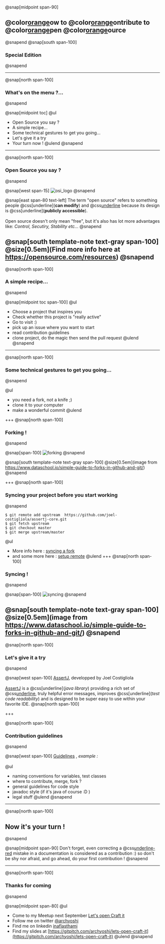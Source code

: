 @snap[midpoint span-90]
## @color[orange](H)ow to @color[orange](C)ontribute to @color[orange](O)pen @color[orange](S)ource
@snapend
@snap[south span-100]
### Special Edition
@snapend

---
@snap[north span-100]
### What's on the menu ?...
@snapend

@snap[midpoint toc]
@ul[](false)
* Open Source you say ?
* A simple recipe...
* Some technical gestures to get you going...
* Let's give it a try
* Your turn now !
@ulend
@snapend
---

@snap[north span-100]
### Open Source you say ?
@snapend

@snap[west span-15]
![osi_logo](https://opensource.org/files/osi_standard_logo_0.png)
@snapend

@snap[east span-80 text-left]
The term "open source" refers to something people @css[underline](**can modify**) and @css[underline](**share**) because its design is @css[underline](**publicly accessible**).
<br><br>
Open source doesn't only mean "free", but it's also has lot more advantages like:
*Control, Secutiry, Stability etc...*
@snapend

@snap[south template-note text-gray span-100]
@size[0.5em](Find more info here at https://opensource.com/resources)
@snapend
---

@snap[north span-100]
### A simple recipe...
@snapend

@snap[midpoint toc span-100]
@ul
* Choose a project that inspires you
* Check whether this project is "really active"
* Go to visit :)
* pick up an issue where you want to start
* read contribution guidelines
* clone project, do the magic then send the pull request
@ulend
@snapend

---
@snap[north span-100]
### Some technical gestures to get you going...
@snapend

@ul[](false)
* you need a fork, not a knife ;)
* clone it to your computer
* make a wonderful commit
@ulend

+++
@snap[north span-100]
### Forking !
@snapend

@snap[span-100]
![forking](https://www.dataschool.io/content/images/2014/Mar/github1.png)
@snapend

@snap[south template-note text-gray span-100]
@size[0.5em](image from https://www.dataschool.io/simple-guide-to-forks-in-github-and-git/)
@snapend

+++
@snap[north span-100]
### Syncing your project before you start working
@snapend

```shell
$ git remote add upstream  https://github.com/joel-costigliola/assertj-core.git
$ git fetch upstream
$ git checkout master
$ git merge upstream/master
```
@ul[](false)
* More info here : [syncing a fork](https://help.github.com/en/articles/syncing-a-fork)
* and some more here : [setup remote](https://www.neonscience.org/git-setup-remote)
@ulend
+++
@snap[north span-100]
### Syncing !
@snapend

@snap[span-100]
![syncing](https://www.dataschool.io/content/images/2014/Mar/github2.png)
@snapend

@snap[south template-note text-gray span-100]
@size[0.5em](image from https://www.dataschool.io/simple-guide-to-forks-in-github-and-git/)
@snapend
---

@snap[north span-100]
### Let's give it a try
@snapend

@snap[west span-100]
[AssertJ](https://github.com/joel-costigliola/assertj-core), developped by Joel Costigliola
<br><br>
[AssertJ](https://github.com/joel-costigliola/assertj-core) is a @css[underline](*java library*) providing a rich set of @css[underline](*assertions*), truly helpful error messages, improves @css[underline](*test code readability*) and is designed to be super easy to use within your favorite IDE.
@snap[north span-100]

+++

@snap[north span-100]
### Contribution guidelines
@snapend

@snap[west span-100]
[Guidelines](https://github.com/joel-costigliola/assertj-core/blob/master/CONTRIBUTING.md)
, *example :*
<br><br>
@ul
* naming conventions for variables, test classes
* where to contribute, merge, fork ?
* general guidelines for code style
* javadoc style (if it's java of course :D )
* legal stuff
@ulend
@snapend

---
@snap[north span-100]
## Now it's your turn !
@snapend

@snap[midpoint span-90]
Don't forget, even correcting a @css[underline-red](speling) mistake in a documentation is considered as a contribution :)
so don't be shy nor afraid, and go ahead, do your first contribution !
@snapend

---

@snap[north span-100]
### Thanks for coming
@snapend

@snap[midpoint span-80]
@ul[](false)
- Come to my Meetup next September [Let's open Craft it](https://www.meetup.com/fr-FR/Paris-Lets-Open-Craft-It-contribute-to-open-source/)
- Follow me on twitter [@archyoshi](http://twitter.com/archYoshi)
- Find me on linkedin [inaflasthami](https://www.linkedin.com/in/inaflasthami/)
- Find my slides at [https://gitpitch.com/archyoshi/lets-open-craft-it](https://gitpitch.com/archyoshi/lets-open-craft-it)
@ulend
@snapend
